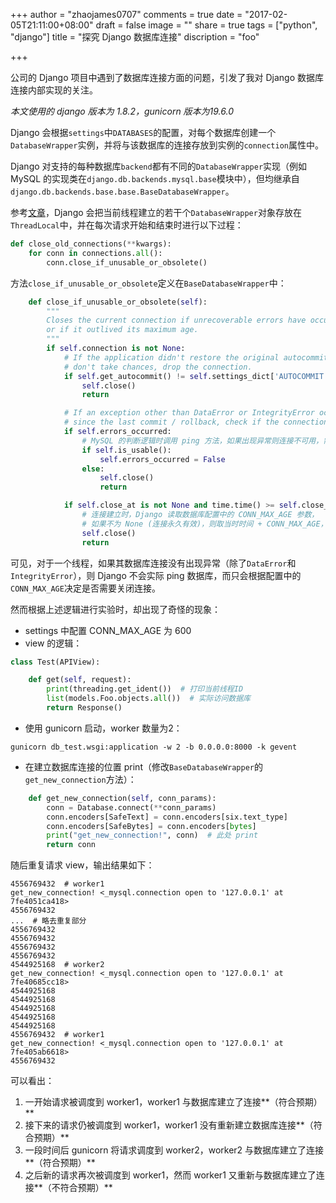 +++
author = "zhaojames0707"
comments = true
date = "2017-02-05T21:11:00+08:00"
draft = false
image = ""
share = true
tags = ["python", "django"]
title = "探究 Django 数据库连接"
discription = "foo"

+++

公司的 Django 项目中遇到了数据库连接方面的问题，引发了我对 Django 数据库连接内部实现的关注。
<!--more-->



*本文使用的 django 版本为 1.8.2，gunicorn 版本为19.6.0*

Django 会根据`settings`中`DATABASES`的配置，对每个数据库创建一个`DatabaseWrapper`实例，并将与该数据库的连接存放到实例的`connection`属性中。

Django 对支持的每种数据库`backend`都有不同的`DatabaseWrapper`实现（例如 MySQL 的实现类在`django.db.backends.mysql.base`模块中），但均继承自`django.db.backends.base.base.BaseDatabaseWrapper`。

参考[文章](https://www.the5fire.com/reduce-db-conn-with-django-persistent-connection.html)，Django 会把当前线程建立的若干个`DatabaseWrapper`对象存放在`ThreadLocal`中，并在每次请求开始和结束时进行以下过程：

```python
def close_old_connections(**kwargs):
    for conn in connections.all():
        conn.close_if_unusable_or_obsolete()

```

方法`close_if_unusable_or_obsolete`定义在`BaseDatabaseWrapper`中：

```python
    def close_if_unusable_or_obsolete(self):
        """
        Closes the current connection if unrecoverable errors have occurred,
        or if it outlived its maximum age.
        """
        if self.connection is not None:
            # If the application didn't restore the original autocommit setting,
            # don't take chances, drop the connection.
            if self.get_autocommit() != self.settings_dict['AUTOCOMMIT']:
                self.close()
                return

            # If an exception other than DataError or IntegrityError occurred
            # since the last commit / rollback, check if the connection works.
            if self.errors_occurred:
                # MySQL 的判断逻辑时调用 ping 方法，如果出现异常则连接不可用，需要关闭。
                if self.is_usable():
                    self.errors_occurred = False
                else:
                    self.close()
                    return

            if self.close_at is not None and time.time() >= self.close_at:
                # 连接建立时，Django 读取数据库配置中的 CONN_MAX_AGE 参数，
                # 如果不为 None (连接永久有效)，则取当时时间 + CONN_MAX_AGE，作为连接过期的时间。
                self.close()
                return
```

可见，对于一个线程，如果其数据库连接没有出现异常（除了`DataError`和`IntegrityError`），则 Django 不会实际 ping 数据库，而只会根据配置中的`CONN_MAX_AGE`决定是否需要关闭连接。

然而根据上述逻辑进行实验时，却出现了奇怪的现象：

- settings 中配置 CONN_MAX_AGE 为 600
- view 的逻辑：

```python
class Test(APIView):

    def get(self, request):
        print(threading.get_ident())  # 打印当前线程ID
        list(models.Foo.objects.all())  # 实际访问数据库
        return Response()
```

- 使用 gunicorn 启动，worker 数量为2：

```
gunicorn db_test.wsgi:application -w 2 -b 0.0.0.0:8000 -k gevent
```

- 在建立数据库连接的位置 print（修改`BaseDatabaseWrapper`的`get_new_connection`方法）：

```python
    def get_new_connection(self, conn_params):
        conn = Database.connect(**conn_params)
        conn.encoders[SafeText] = conn.encoders[six.text_type]
        conn.encoders[SafeBytes] = conn.encoders[bytes]
        print("get_new_connection!", conn)  # 此处 print
        return conn
```

随后重复请求 view，输出结果如下：

```
4556769432  # worker1
get_new_connection! <_mysql.connection open to '127.0.0.1' at 7fe4051ca418>
4556769432
...  # 略去重复部分
4556769432
4556769432
4556769432
4556769432
4544925168  # worker2
get_new_connection! <_mysql.connection open to '127.0.0.1' at 7fe40685cc18>
4544925168
4544925168
4544925168
4544925168
4544925168
4556769432  # worker1
get_new_connection! <_mysql.connection open to '127.0.0.1' at 7fe405ab6618>
4556769432

```

可以看出：

1. 一开始请求被调度到 worker1，worker1 与数据库建立了连接**（符合预期）**
2. 接下来的请求仍被调度到 worker1，worker1 没有重新建立数据库连接**（符合预期）**
3. 一段时间后 gunicorn 将请求调度到 worker2，worker2 与数据库建立了连接**（符合预期）**
4. 之后新的请求再次被调度到 worker1，然而 worker1 又重新与数据库建立了连接**（不符合预期）**
